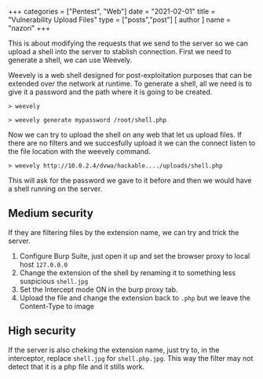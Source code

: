 +++
categories = ["Pentest", "Web"]
date = "2021-02-01"
title = "Vulnerability Upload Files"
type = ["posts","post"]
[ author ]
  name = "nazori"
+++

This is about modifying the requests that we send to the server so we can upload a shell into the server to stablish connection. First we need to generate a shell, we can use Weevely.

Weevely is a web shell designed for post-exploitation purposes that can be extended over the network at runtime. To generate a shell, all we need is to give it a password and the path where it is going to be created.

```  
> weevely

> weevely generate mypassword /root/shell.php
```

Now we can try to upload the shell on any web that let us upload files. If there are no filters and we succesfully upload it we can the connect listen to the file location with the weevely command.

```
> weevely http://10.0.2.4/dvwa/hackable..../uploads/shell.php
```

This will ask for the password we gave to it before and then we would have a shell running on the server.


## Medium security

If they are filtering files by the extension name, we can try and trick the server.

1. Configure Burp Suite, just open it up and set the browser proxy to local host `127.0.0.0`
2. Change the extension of the shell by renaming it to something less suspicious `shell.jpg`
3. Set the Intercept mode ON in the burp proxy tab.
4. Upload the file and change the extension back to `.php` but we leave the Content-Type to image
   
## High security

If the server is also cheking the extension name, just try to, in the interceptor, replace `shell.jpg` for `shell.php.jpg`. This way the filter may not detect that it is a php file and it stills work.